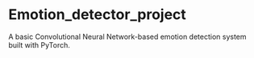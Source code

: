 # Emotion_detector_project
A basic Convolutional Neural Network-based emotion detection system built with PyTorch. 
